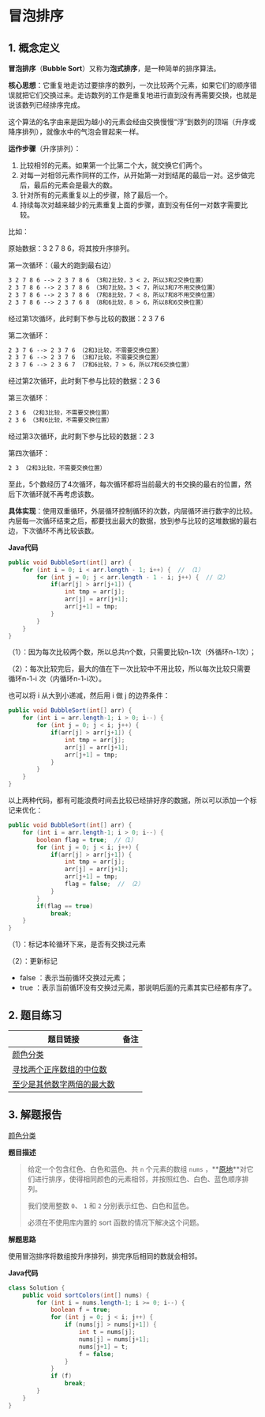 # 冒泡排序

## 1. 概念定义

**冒泡排序**（**Bubble Sort**）又称为**泡式排序**，是一种简单的排序算法。

**核心思想**：它重复地走访过要排序的数列，一次比较两个元素，如果它们的顺序错误就把它们交换过来。走访数列的工作是重复地进行直到没有再需要交换，也就是说该数列已经排序完成。

这个算法的名字由来是因为越小的元素会经由交换慢慢“浮”到数列的顶端（升序或降序排列），就像水中的气泡会冒起来一样。

**运作步骤**（升序排列）：

1. 比较相邻的元素。如果第一个比第二个大，就交换它们两个。
2. 对每一对相邻元素作同样的工作，从开始第一对到结尾的最后一对。这步做完后，最后的元素会是最大的数。
3. 针对所有的元素重复以上的步骤，除了最后一个。
4. 持续每次对越来越少的元素重复上面的步骤，直到没有任何一对数字需要比较。

比如：

原始数据：3 2 7 8 6，将其按升序排列。

第一次循环：（最大的跑到最右边）

```txt
3 2 7 8 6 --> 2 3 7 8 6 （3和2比较，3 < 2，所以3和2交换位置）
2 3 7 8 6 --> 2 3 7 8 6 （3和7比较。3 < 7，所以3和7不用交换位置）
2 3 7 8 6 --> 2 3 7 8 6 （7和8比较，7 < 8，所以7和8不用交换位置）
2 3 7 8 6 --> 2 3 7 6 8 （8和6比较，8 > 6，所以8和6交换位置）
```

经过第1次循环，此时剩下参与比较的数据：2 3 7 6

第二次循环：

```txt
2 3 7 6 --> 2 3 7 6 （2和3比较，不需要交换位置）
2 3 7 6 --> 2 3 7 6 （3和7比较，不需要交换位置）
2 3 7 6 --> 2 3 6 7 （7和6比较，7 > 6，所以7和6交换位置）
```

经过第2次循环，此时剩下参与比较的数据：2 3 6

第三次循环：

```txt
2 3 6 （2和3比较，不需要交换位置）
2 3 6 （3和6比较，不需要交换位置）
```

经过第3次循环，此时剩下参与比较的数据：2 3

第四次循环：

```txt
2 3 （2和3比较，不需要交换位置）
```

至此，5个数经历了4次循环，每次循环都将当前最大的书交换的最右的位置，然后下次循环就不再考虑该数。

**具体实现**：使用双重循环，外层循环控制循环的次数，内层循环进行数字的比较。内层每一次循环结束之后，都要找出最大的数据，放到参与比较的这堆数据的最右边，下次循环不再比较该数。

**Java代码**

```java
public void BubbleSort(int[] arr) {
    for (int i = 0; i < arr.length - 1; i++) {  // （1）
        for (int j = 0; j < arr.length - 1 - i; j++) {  //（2）
            if(arr[j] > arr[j+1]) {
                int tmp = arr[j];
                arr[j] = arr[j+1];
                arr[j+1] = tmp;
            }
        }
    }
}
```

（1）：因为每次比较两个数，所以总共n个数，只需要比较n-1次（外循环n-1次）；

（2）：每次比较完后，最大的值在下一次比较中不用比较，所以每次比较只需要循环n-1-i 次（内循环n-1-i次）。

也可以将 i 从大到小递减，然后用 i 做 j 的边界条件：

```java
public void BubbleSort(int[] arr) {
    for (int i = arr.length-1; i > 0; i--) {
        for (int j = 0; j < i; j++) {
            if(arr[j] > arr[j+1]) {
                int tmp = arr[j];
                arr[j] = arr[j+1];
                arr[j+1] = tmp;
            }
        }
    }
}
```

以上两种代码，都有可能浪费时间去比较已经排好序的数据，所以可以添加一个标记来优化：

```java
public void BubbleSort(int[] arr) {
    for (int i = arr.length-1; i > 0; i--) {
        boolean flag = true;  //（1）
        for (int j = 0; j < i; j++) {
            if(arr[j] > arr[j+1]) {
                int tmp = arr[j];
                arr[j] = arr[j+1];
                arr[j+1] = tmp;
                flag = false;  // （2）
            }
        }
        if(flag == true)
            break;
    }
}

```

（1）：标记本轮循环下来，是否有交换过元素

（2）：更新标记

+ false ：表示当前循环交换过元素；
+ true  ：表示当前循环没有交换过元素，那说明后面的元素其实已经都有序了。

## 2. 题目练习

| 题目链接                                                     | 备注 |
| ------------------------------------------------------------ | ---- |
| [颜色分类](https://leetcode-cn.com/problems/sort-colors/)    |      |
| [寻找两个正序数组的中位数](https://leetcode-cn.com/problems/median-of-two-sorted-arrays/) |      |
| [至少是其他数字两倍的最大数](https://leetcode-cn.com/problems/largest-number-at-least-twice-of-others/) |      |

## 3. 解题报告

[颜色分类](https://leetcode-cn.com/problems/sort-colors/)

**题目描述**

> 给定一个包含红色、白色和蓝色、共 `n` 个元素的数组 `nums` ，**[原地](https://baike.baidu.com/item/原地算法)**对它们进行排序，使得相同颜色的元素相邻，并按照红色、白色、蓝色顺序排列。
>
> 我们使用整数 `0`、 `1` 和 `2` 分别表示红色、白色和蓝色。
>
> 必须在不使用库内置的 sort 函数的情况下解决这个问题。

**解题思路**

使用冒泡排序将数组按升序排列，排完序后相同的数就会相邻。

**Java代码**

```java
class Solution {
    public void sortColors(int[] nums) {
        for (int i = nums.length-1; i >= 0; i--) {
            boolean f = true;
            for (int j = 0; j < i; j++) {
                if (nums[j] > nums[j+1]) {
                    int t = nums[j];
                    nums[j] = nums[j+1];
                    nums[j+1] = t;
                    f = false;
                }
            }
            if (f)
                break;
        }
    }
}
```